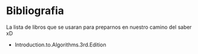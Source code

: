 # Bibliografia

La lista de libros que se usaran  para preparnos en nuestro camino del saber xD

* Introduction.to.Algorithms.3rd.Edition
